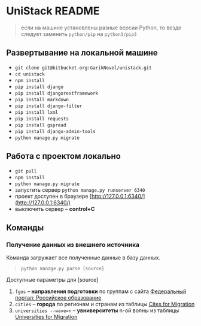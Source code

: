 # UniStack README

> если на машине установлены разные версии Python, то везде следует заменить `python/pip` на `python3/pip3` 

## Развертывание на локальной машине
+ `git clone git@bitbucket.org:GarikNovel/unistack.git`
+ `cd unistack`
+ `npm install`
+ `pip install django`
+ `pip install djangorestframework`
+ `pip install markdown`
+ `pip install django-filter`
+ `pip install lxml`
+ `pip install requests`
+ `pip install gspread`
+ `pip install django-admin-tools`
+ `python manage.py migrate`

## Работа с проектом локально
+ `git pull`
+ `npm install`
+ `python manage.py migrate`
+ запустить сервер `python manage.py runserver 6340`
+ проект доступен в браузере [http://127.0.0.1:6340/](http://127.0.0.1:6340/)
+ выключить сервер – **control+C**

## Команды
### Получение данных из внешнего источника 
Команда загружает все полученные данные в базу данных. 
> `python manage.py parse [source]`

Доступные параметры для [source]

1. `fgos` – **направления подготовки** по группам с сайта [Федеральный портал: Российское образование](http://www.edu.ru/abitur/act.6/index.php)
2. `cities` – **города** по регионам и странам из таблицы [Cites for Migration](https://docs.google.com/spreadsheets/d/1Mp9r7CNxVnKip-tLAFpbGp4K_MY2iUrbrBOQBcsKLVE/edit?usp=sharing)
3. `universities --wave=n` – **увниверситеты** n-ой волны из таблицы [Universities for Migration](https://docs.google.com/spreadsheets/d/15Q8sDyG_eBUHMcriIAHTmwDcdSdJSSLNAo34iBZKyJk/edit?usp=sharing)
